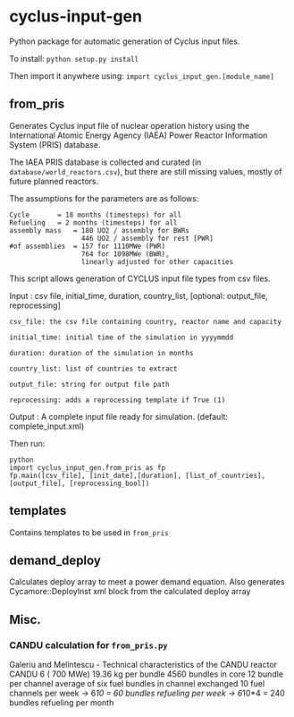 # cyclus-input-gen
Python package for automatic generation of Cyclus input files.


To install:
``` python setup.py install ```

Then import it anywhere using:
``` import cyclus_input_gen.[module_name] ```

## from_pris
Generates Cyclus input file of nuclear operation history using the International Atomic Energy Agency (IAEA) Power Reactor Information System (PRIS) database.

The IAEA PRIS database is collected and curated (in `database/world_reactors.csv`),
but there are still missing values, mostly of future planned reactors.

The assumptions for the parameters are as follows:

	Cycle 		= 18 months (timesteps) for all
	Refueling 	= 2 months (timesteps) for all
	assembly mass 	= 180 UO2 / assembly for BWRs
			  		  446 UO2 / assembly for rest [PWR]
	#of assemblies 	= 157 for 1110MWe (PWR)
                      764 for 1098MWe (BWR),
                      linearly adjusted for other capacities

This script allows generation of CYCLUS input file types from csv files.

Input : csv file, initial_time, duration, country_list, [optional: output_file, reprocessing]
	    
    csv_file: the csv file containing country, reactor name and capacity
    
    initial_time: initial time of the simulation in yyyymmdd

    duration: duration of the simulation in months

	country_list: list of countries to extract

	output_file: string for output file path

	reprocessing: adds a reprocessing template if True (1)
    
    
Output : A complete input file ready for simulation. (default: complete_input.xml)
    
Then run:
```
python
import cyclus_input_gen.from_pris as fp
fp.main([csv_file], [init_date],[duration], [list_of_countries], [output_file], [reprocessing_bool])
```

## templates
Contains templates to be used in `from_pris`


## demand_deploy
Calculates deploy array to meet a power demand equation.
Also generates Cycamore::DeployInst xml block from the calculated deploy array


## Misc.

### CANDU calculation for `from_pris.py`
Galeriu and Melintescu - Technical characteristics of the CANDU reactor
CANDU 6 ( 700 MWe)
19.36 kg per bundle
4560 bundles in core
12 bundle per channel
average of six fuel bundles in channel exchanged
10 fuel channels per week
-> 6*10 = 60 bundles refueling per week
-> 6*10*4 = 240 bundles refueling per month